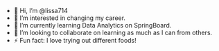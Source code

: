 - 👋 Hi, I’m @lissa714
- 👀 I’m interested in changing my career.
- 🌱 I’m currently learning Data Analytics on SpringBoard.
- 💞️ I’m looking to collaborate on learning as much as I can from others.
- ⚡ Fun fact: I love trying out different foods!

<!---
lissa714/lissa714 is a ✨ special ✨ repository because its `README.md` (this file) appears on your GitHub profile.
You can click the Preview link to take a look at your changes.
--->
